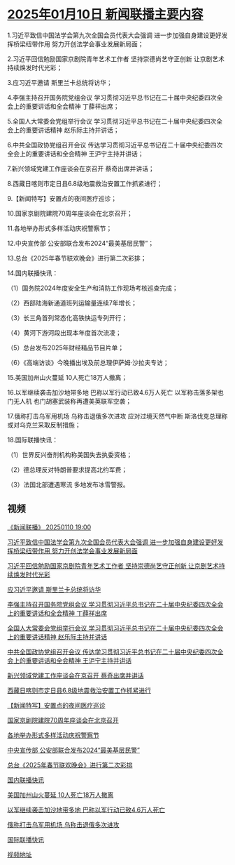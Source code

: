 # [2025年01月10日 新闻联播主要内容](https://tv.cctv.com/lm/xwlb/day/20250110.shtml)

1.习近平致信中国法学会第九次全国会员代表大会强调 进一步加强自身建设更好发挥桥梁纽带作用 努力开创法学会事业发展新局面；

2.习近平回信勉励国家京剧院青年艺术工作者 坚持崇德尚艺守正创新 让京剧艺术持续焕发时代光彩；

3.应习近平邀请 斯里兰卡总统将访华；

4.李强主持召开国务院党组会议 学习贯彻习近平总书记在二十届中央纪委四次全会上的重要讲话和全会精神 丁薛祥出席；

5.全国人大常委会党组举行会议 学习贯彻习近平总书记在二十届中央纪委四次全会上的重要讲话精神 赵乐际主持并讲话；

6.中共全国政协党组召开会议 传达学习贯彻习近平总书记在二十届中央纪委四次全会上的重要讲话和全会精神 王沪宁主持并讲话；

7.新兴领域党建工作座谈会在京召开 蔡奇出席并讲话；

8.西藏日喀则市定日县6.8级地震救治安置工作抓紧进行；

9.【新闻特写】安置点的夜间医疗巡诊；

10.国家京剧院建院70周年座谈会在北京召开；

11.各地举办形式多样活动庆祝警察节；

12.中央宣传部 公安部联合发布2024“最美基层民警”；

13.总台《2025年春节联欢晚会》进行第二次彩排；

14.国内联播快讯：

（1）国务院2024年度安全生产和消防工作现场考核巡查完成；

（2）西部陆海新通道班列运输量连续7年增长；

（3）长三角首列常态化高铁快运专列开行；

（4）黄河下游河段出现本年度首次流凌；

（5）总台发布2025年财经精品节目片单；

（6）《高端访谈》今晚播出埃及前总理伊萨姆·沙拉夫专访；

15.美国加州山火蔓延 10人死亡18万人撤离；

16.以军继续袭击加沙地带多地 巴称以军行动已致4.6万人死亡 以军称击落多架也门无人机 也门胡塞武装称再遭美英联军空袭；

17.俄称打击乌军用机场 乌称击退俄多次进攻 应对过境天然气中断 斯洛伐克总理称或对乌克兰采取反制措施；

18.国际联播快讯：

（1）世界反兴奋剂机构称美国失去执委资格；

（2）德总理反对特朗普要求提高北约军费；

（3）法国北部遭遇寒流 多地发布冰雪警报。

## 视频

[《新闻联播》 20250110 19:00](https://tv.cctv.com/2025/01/10/VIDEhVFldK3vhqQBmina7LRe250110.shtml)

[习近平致信中国法学会第九次全国会员代表大会强调 进一步加强自身建设更好发挥桥梁纽带作用 努力开创法学会事业发展新局面](https://tv.cctv.com/2025/01/10/VIDEmbhgVrOhoAw9dJYpBwjO250110.shtml)

[习近平回信勉励国家京剧院青年艺术工作者 坚持崇德尚艺守正创新 让京剧艺术持续焕发时代光彩](https://tv.cctv.com/2025/01/10/VIDEHObd3OdJu0a7BMn91hC2250110.shtml)

[应习近平邀请 斯里兰卡总统将访华](https://tv.cctv.com/2025/01/10/VIDE0l0Uuoe0kxeFybLDHlte250110.shtml)

[李强主持召开国务院党组会议 学习贯彻习近平总书记在二十届中央纪委四次全会上的重要讲话和全会精神 丁薛祥出席](https://tv.cctv.com/2025/01/10/VIDEs2N3VzT37bDQVcCQlOwW250110.shtml)

[全国人大常委会党组举行会议 学习贯彻习近平总书记在二十届中央纪委四次全会上的重要讲话精神 赵乐际主持并讲话](https://tv.cctv.com/2025/01/10/VIDEhTHhlo7ECwVfSN2FCrO8250110.shtml)

[中共全国政协党组召开会议 传达学习贯彻习近平总书记在二十届中央纪委四次全会上的重要讲话和全会精神 王沪宁主持并讲话](https://tv.cctv.com/2025/01/10/VIDEE8ZXaEOXbgogwSpXGpBc250110.shtml)

[新兴领域党建工作座谈会在京召开 蔡奇出席并讲话](https://tv.cctv.com/2025/01/10/VIDEeNWpeM9BCRsLX4Cf10sg250110.shtml)

[西藏日喀则市定日县6.8级地震救治安置工作抓紧进行](https://tv.cctv.com/2025/01/10/VIDEMvuDzNSzC8Nj0BjIre3b250110.shtml)

[【新闻特写】安置点的夜间医疗巡诊](https://tv.cctv.com/2025/01/10/VIDEuFBl2mVAW0GPhNKa6LmU250110.shtml)

[国家京剧院建院70周年座谈会在北京召开](https://tv.cctv.com/2025/01/10/VIDEyEC9AxFii8vZFLwtj7zG250110.shtml)

[各地举办形式多样活动庆祝警察节](https://tv.cctv.com/2025/01/10/VIDEpCel2nGhGG2daVUdsYNa250110.shtml)

[中央宣传部 公安部联合发布2024“最美基层民警”](https://tv.cctv.com/2025/01/10/VIDEcDB03sIIDJ1vyK9bxCYz250110.shtml)

[总台《2025年春节联欢晚会》进行第二次彩排](https://tv.cctv.com/2025/01/10/VIDEBNex6GipM5XG6bDL7Vkd250110.shtml)

[国内联播快讯](https://tv.cctv.com/2025/01/10/VIDE6CfB074HSU85mkqEXXsJ250110.shtml)

[美国加州山火蔓延 10人死亡18万人撤离](https://tv.cctv.com/2025/01/10/VIDEBCiMuv5R8MQCXXmShstn250110.shtml)

[以军继续袭击加沙地带多地 巴称以军行动已致4.6万人死亡](https://tv.cctv.com/2025/01/10/VIDEyMOsjhSvuJemiMlZ49yB250110.shtml)

[俄称打击乌军用机场 乌称击退俄多次进攻](https://tv.cctv.com/2025/01/10/VIDEtqUNjyS26b07CrcJkr6T250110.shtml)

[国际联播快讯](https://tv.cctv.com/2025/01/10/VIDEo6iBW6XNqXF0aTNy4EYe250110.shtml)

[视频地址](https://tv.cctv.com/lm/xwlb/day/20250110.shtml) 

